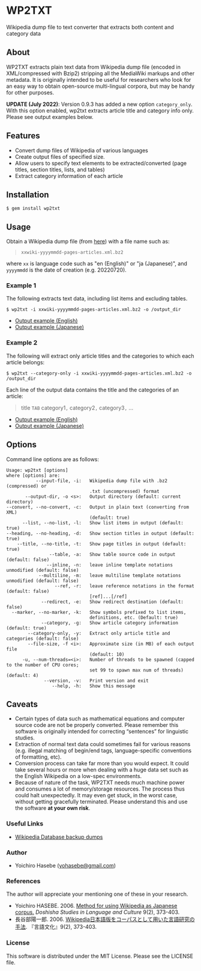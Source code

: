 # WP2TXT

Wikipedia dump file to text converter that extracts both content and category data

## About

WP2TXT extracts plain text data from Wikipedia dump file (encoded in XML/compressed with Bzip2) stripping all the MediaWiki markups and other metadata. It is originally intended to be useful for researchers who look for an easy way to obtain open-source multi-lingual corpora, but may be handy for other purposes.

**UPDATE (July 2022)**: Version 0.9.3 has added a new option `category_only`. With this option enabled, wp2txt extracts article title and category info only. Please see output examples below.

## Features

* Convert dump files of Wikipedia of various languages
* Create output files of specified size.
* Allow users to specify text elements to be extracted/converted (page titles, section titles, lists, and tables)
* Extract category information of each article

## Installation

    $ gem install wp2txt

## Usage

Obtain a Wikipedia dump file (from [here](http://dumps.wikimedia.org/backup-index.html)) with a file name such as:

> `xxwiki-yyyymmdd-pages-articles.xml.bz2`

where `xx` is language code such as "en (English)" or "ja (Japanese)", and  `yyyymmdd` is the date of creation (e.g. 20220720).

### Example 1

The following extracts text data, including list items and excluding tables.

    $ wp2txt -i xxwiki-yyyymmdd-pages-articles.xml.bz2 -o /output_dir

- [Output example (English)](https://raw.githubusercontent.com/yohasebe/wp2txt/master/data/output_samples/testdata_en.txt)
- [Output example (Japanese)](https://raw.githubusercontent.com/yohasebe/wp2txt/master/data/output_samples/testdata_ja.txt)

### Example 2

The following will extract only article titles and the categories to which each article belongs:

    $ wp2txt --category-only -i xxwiki-yyyymmdd-pages-articles.xml.bz2 -o /output_dir

Each line of the output data contains the title and the categories of an article:

> title `TAB` category1`,` category2`,` category3`,` ... 

- [Output example (English)](https://raw.githubusercontent.com/yohasebe/wp2txt/master/data/output_samples/testdata_en_categories.txt)
- [Output example (Japanese)](https://raw.githubusercontent.com/yohasebe/wp2txt/master/data/output_samples/testdata_ja_categories.txt)

## Options

Command line options are as follows:

    Usage: wp2txt [options]
    where [options] are:
               --input-file, -i:   Wikipedia dump file with .bz2 (compressed) or
                                   .txt (uncompressed) format
           --output-dir, -o <s>:   Output directory (default: current directory)
    --convert, --no-convert, -c:   Output in plain text (converting from XML)
                                   (default: true)
          --list, --no-list, -l:   Show list items in output (default: true)
    --heading, --no-heading, -d:   Show section titles in output (default: true)
        --title, --no-title, -t:   Show page titles in output (default: true)
                    --table, -a:   Show table source code in output (default: false)
                   --inline, -n:   leave inline template notations unmodified (default: false)
                --multiline, -m:   leave multiline template notations unmodified (default: false)
                      --ref, -r:   leave reference notations in the format (default: false)
                                   [ref]...[/ref]
                 --redirect, -e:   Show redirect destination (default: false)
      --marker, --no-marker, -k:   Show symbols prefixed to list items,
                                   definitions, etc. (Default: true)
                 --category, -g:   Show article category information (default: true)
            --category-only, -y:   Extract only article title and categories (default: false)
            --file-size, -f <i>:   Approximate size (in MB) of each output file
                                   (default: 10)
          -u, --num-threads=<i>:   Number of threads to be spawned (capped to the number of CPU cores;
                                   set 99 to spawn max num of threads) (default: 4)
                  --version, -v:   Print version and exit
                     --help, -h:   Show this message

## Caveats

* Certain types of data such as mathematical equations and computer source code are not be properly converted.  Please remember this software is originally intended for correcting “sentences” for linguistic studies.
* Extraction of normal text data could sometimes fail for various reasons (e.g. illegal matching of begin/end tags, language-specific conventions of formatting, etc).
* Conversion process can take far more than you would expect. It could take several hours or more when dealing with a huge data set such as the English Wikipedia on a low-spec environments.
* Because of nature of the task, WP2TXT needs much machine power and consumes a lot of memory/storage resources. The process thus could halt unexpectedly. It may even get stuck, in the worst case, without getting gracefully terminated. Please understand this and use the software __at your own risk__.

### Useful Links

* [Wikipedia Database backup dumps](http://dumps.wikimedia.org/backup-index.html)

### Author

* Yoichiro Hasebe (<yohasebe@gmail.com>)

### References

The author will appreciate your mentioning one of these in your research.

* Yoichiro HASEBE. 2006. [Method for using Wikipedia as Japanese corpus.](http://ci.nii.ac.jp/naid/110006226727) _Doshisha Studies in Language and Culture_ 9(2), 373-403.
* 長谷部陽一郎. 2006. [Wikipedia日本語版をコーパスとして用いた言語研究の手法](http://ci.nii.ac.jp/naid/110006226727). 『言語文化』9(2), 373-403.

### License

This software is distributed under the MIT License. Please see the LICENSE file.
